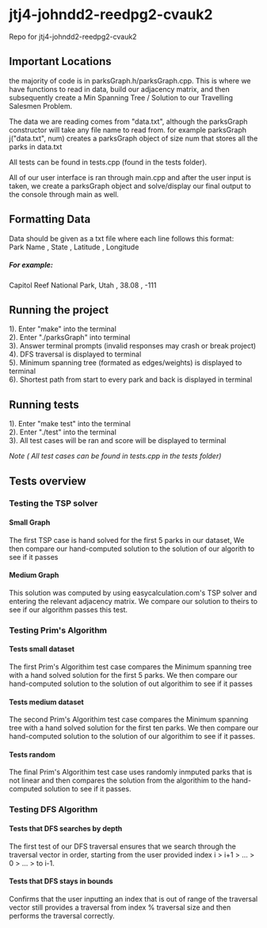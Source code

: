 # jtj4-johndd2-reedpg2-cvauk2
Repo for jtj4-johndd2-reedpg2-cvauk2

## Important Locations

the majority of code is in parksGraph.h/parksGraph.cpp. This is where we have functions to read in data, build our adjacency matrix, and then subsequently create a Min Spanning Tree / Solution to our Travelling Salesmen Problem.

The data we are reading comes from "data.txt", although the parksGraph constructor will take any file name to read from. for example parksGraph j("data.txt", num) creates a parksGraph object of size num that stores all the parks in data.txt

All tests can be found in tests.cpp (found in the tests folder).

All of our user interface is ran through main.cpp and after the user input is taken, we create a parksGraph object and solve/display our final output to the console through main as well. 

## Formatting Data
Data should be given as a txt file where each line follows this format:  
Park Name , State , Latitude , Longitude
##### For example:
Capitol Reef National Park, Utah , 38.08 , -111
## Running the project
1). Enter "make" into the terminal\
2). Enter "./parksGraph" into terminal\
3). Answer terminal prompts (invalid responses may crash or break project)\
4). DFS traversal is displayed to terminal\
5). Minimum spanning tree (formated as edges/weights) is displayed to terminal\
6). Shortest path from start to every park and back is displayed in terminal

## Running tests
1). Enter "make test" into the terminal\
2). Enter "./test" into the terminal\
3). All test cases will be ran and score will be displayed to terminal

  *Note ( All test cases can be found in tests.cpp in the tests folder)*
## Tests overview
### Testing the TSP solver
#### Small Graph
The first TSP case is hand solved for the first 5 parks in our dataset, We then compare our hand-computed solution to the solution of our algorith to see if it passes
#### Medium Graph
This solution was computed by using easycalculation.com's TSP solver and entering the relevant adjacency matrix. We compare our solution to theirs to see if our algorithm passes this test. 
### Testing Prim's Algorithm
#### Tests small dataset
The first Prim's Algorithim test case compares the Minimum spanning tree with a hand solved solution for the first 5 parks. We then compare our hand-computed solution to the solution of out algorithim to see if it passes
#### Tests medium dataset
The second Prim's Algorithim test case compares the Minimum spanning tree with a hand solved solution for the first ten parks. We then compare our hand-computed solution to the solution of our algorithim to see if it passes.
#### Tests random
The final Prim's Algorithim test case uses randomly inmputed parks that is not linear and then compares the solution from the algorithim to the hand-computed solution to see if it passes. 
### Testing DFS Algorithm
#### Tests that DFS searches by depth
The first test of our DFS traversal ensures that we search through the traversal vector in order, starting from the user provided index i > i+1 > ... > 0 > ... > to i-1.
#### Tests that DFS stays in bounds
Confirms that the user inputting an index that is out of range of the traversal vector still provides a traversal from index % traversal size and then performs the traversal correctly.
